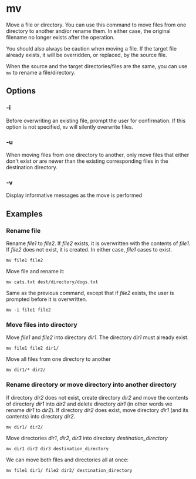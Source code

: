 # mv

Move a file or directory. You can use this command to move files from one directory to
another and/or rename them. In either case, the original filename no longer exists after
the operation.

You should also always be caution when moving a file. If the target file already exists,
it will be overridden, or replaced, by the source file.

When the source and the target directories/files are the same, you can use `mv` to
rename a file/directory.

## Options

### -i

Before overwriting an existing file, prompt the user for confirmation. If this option is
not specified, `mv` will silently overwrite files.

### -u

When moving files from one directory to another, only move files that either don't exist
or are newer than the existing corresponding files in the destination directory.

### -v

Display informative messages as the move is performed

## Examples

### Rename file

Rename *file1* to *file2*. If *file2* exists, it is overwritten with the contents of
*file1*. If *file2* does not exist, it is created. In either case, *file1* cases to
exist.

```shell
mv file1 file2
```

Move file and rename it:

```shell
mv cats.txt dest/directory/dogs.txt
```

Same as the previous command, except that if *file2* exists, the user is prompted before
it is overwritten.

```shell
mv -i file1 file2
```

### Move files into directory

Move *file1* and *file2* into directory *dir1*. The directory *dir1* must already exist.

```shell
mv file1 file2 dir1/
```

Move all files from one directory to another

```shell
mv dir1/* dir2/
```

### Rename directory or move directory into another directory

If directory *dir2* does not exist, create directory *dir2* and move the contents of
directory *dir1* into *dir2* and delete directory *dir1* (in other words we rename
*dir1* to *dir2*). If directory *dir2* does exist, move directory *dir1* (and its
contents) into directory *dir2*.

```shell
mv dir1/ dir2/
```

Move directories *dir1*, *dir2*, *dir3* into directory *destination_directory*

```shell
mv dir1 dir2 dir3 destination_directory
```

We can move both files and directories all at once:

```shell
mv file1 dir1/ file2 dir2/ destination_directory
```
